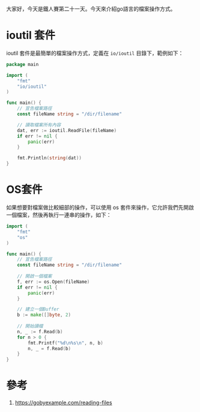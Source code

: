 大家好，今天是鐵人賽第二十一天。今天來介紹go語言的檔案操作方式。



# ioutil 套件

ioutil 套件是最簡單的檔案操作方式，定義在 `io/ioutil` 目錄下，範例如下：

```go
package main

import (
	"fmt"
	"io/ioutil"
)

func main() {
    // 宣告檔案路徑
	const fileName string = "/dir/filename"

    // 讀取檔案所有內容
	dat, err := ioutil.ReadFile(fileName)
	if err != nil {
		panic(err)
	}

	fmt.Println(string(dat))
}
```



# OS套件

如果想要對檔案做比較細部的操作，可以使用 os 套件來操作，它允許我們先開啟一個檔案，然後再執行一連串的操作，如下：

```go
import (
	"fmt"
	"os"
)

func main() {
    // 宣告檔案路徑
    const fileName string = "/dir/filename"
    
    // 開啟一個檔案
	f, err := os.Open(fileName)
	if err != nil {
		panic(err)
	}

    // 建立一個Buffer
	b := make([]byte, 2)
    
    // 開始讀檔
	n, _ := f.Read(b)
	for n > 0 {
		fmt.Printf("%d\n%s\n", n, b)
		n, _ = f.Read(b)
	}
}
```



# 參考

1. https://gobyexample.com/reading-files